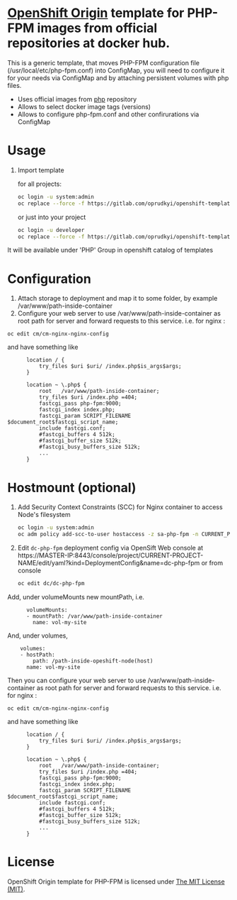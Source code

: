 [OpenShift Origin](https://www.openshift.org/) template for PHP-FPM images from official repositories at docker hub.
==============

This is a generic template, that moves PHP-FPM configuration file (/usr/local/etc/php-fpm.conf) into ConfigMap, you will need to configure it 
for your needs via ConfigMap and by attaching persistent volumes with php files.

 - Uses official images from [php](https://hub.docker.com/r/library/php/) repository
 - Allows to select docker image tags (versions)
 - Allows to configure php-fpm.conf and other confirurations via ConfigMap
      

Usage
==============

1. Import template

	for all projects:
	```sh
	oc login -u system:admin
	oc replace --force -f https://gitlab.com/oprudkyi/openshift-templates/raw/master/php-fpm/php-fpm.yaml -n openshift
	```

	or just into your project
	```sh
	oc login -u developer
	oc replace --force -f https://gitlab.com/oprudkyi/openshift-templates/raw/master/php-fpm/php-fpm.yaml -n CURRENT_PROJECT_NAME
	```

It will be available under 'PHP' Group in openshift catalog of templates

Configuration 
==============
1. Attach storage to deployment and map it to some folder, by example /var/www/path-inside-container
2. Configure your web server to use /var/www/path-inside-container as root path for server and forward requests to this service.
  i.e. for nginx :
  ```
  oc edit cm/cm-nginx-nginx-config
  ```
  and have something like
  ```
		location / {
			try_files $uri $uri/ /index.php$is_args$args;
		}

		location ~ \.php$ {
            root   /var/www/path-inside-container;
			try_files $uri /index.php =404;
			fastcgi_pass php-fpm:9000;
			fastcgi_index index.php;
			fastcgi_param SCRIPT_FILENAME $document_root$fastcgi_script_name;
			include fastcgi.conf;
			#fastcgi_buffers 4 512k; 
			#fastcgi_buffer_size 512k; 
			#fastcgi_busy_buffers_size 512k; 
			...
        }

  ```

Hostmount (optional)
==============
1. Add Security Context Constraints (SCC) for Nginx container to access Node's filesystem
	```sh
	oc login -u system:admin
	oc adm policy add-scc-to-user hostaccess -z sa-php-fpm -n CURRENT_PROJECT_NAME
	```
2. Edit `dc-php-fpm` deployment config via OpenSift Web console 
at https://MASTER-IP:8443/console/project/CURRENT-PROJECT-NAME/edit/yaml?kind=DeploymentConfig&name=dc-php-fpm 
or from console 
	```sh
	oc edit dc/dc-php-fpm
	```

  Add, under volumeMounts new mountPath, i.e.
  ```
        volumeMounts:
        - mountPath: /var/www/path-inside-container
          name: vol-my-site
  ```

  And, under volumes, 
  ```
      volumes:
      - hostPath: 
          path: /path-inside-opeshift-node(host)
        name: vol-my-site
  ```

  Then you can configure your web server to use /var/www/path-inside-container as root path for server and forward requests to this service.
  i.e. for nginx :
  ```
  oc edit cm/cm-nginx-nginx-config
  ```
  and have something like
  ```
		location / {
			try_files $uri $uri/ /index.php$is_args$args;
		}

		location ~ \.php$ {
            root   /var/www/path-inside-container;
			try_files $uri /index.php =404;
			fastcgi_pass php-fpm:9000;
			fastcgi_index index.php;
			fastcgi_param SCRIPT_FILENAME $document_root$fastcgi_script_name;
			include fastcgi.conf;
			#fastcgi_buffers 4 512k; 
			#fastcgi_buffer_size 512k; 
			#fastcgi_busy_buffers_size 512k; 
			...
        }

  ```




License
==============

OpenShift Origin template for PHP-FPM is licensed under [The MIT License (MIT)](LICENSE).



